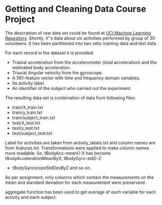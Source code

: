 Getting and Cleaning Data Course Project
==========================================

The description of raw data set could be found at [UCI Machine Learning
Repository](http://archive.ics.uci.edu/ml/datasets/Human+Activity+Recognition+Using+Smartphones). Shortly, it''s data
about six activities performed by group of 30 volunteers. It has been partitioned into two sets: training data and test
data.

For each record in the dataset it is provided: 
* Triaxial acceleration from the accelerometer (total acceleration) and the estimated body acceleration. 
* Triaxial Angular velocity from the gyroscope. 
* A 561-feature vector with time and frequency domain variables. 
* Its activity label. 
* An identifier of the subject who carried out the experiment.

The resulting data set is combination of data from following files:
* train/X_train.txt
* train/y_train.txt
* train/subject_train.txt
* test/X_test.txt
* test/y_test.txt
* test/subject_test.txt

Label for activities are taken from activity_labels.txt and column names are from features.txt. Transformations were
applied to make column names more readable. So, tBodyAcc-mean()-X has become tBodyAccelerationMeanByX, tBodyGyro-std()-Z
 - tBodyGyroscopeStdDevByZ and so on.

As per assignment, only columns which contain the measurements on the mean and standard deviation for each measurement
were preserverd.

aggregate function has been used to get average of each variable for each activity and each subject.
